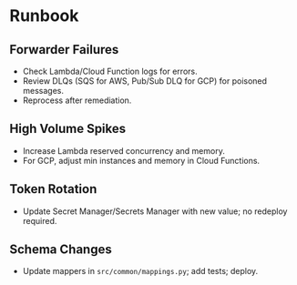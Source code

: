 # Runbook

## Forwarder Failures
- Check Lambda/Cloud Function logs for errors.
- Review DLQs (SQS for AWS, Pub/Sub DLQ for GCP) for poisoned messages.
- Reprocess after remediation.

## High Volume Spikes
- Increase Lambda reserved concurrency and memory.
- For GCP, adjust min instances and memory in Cloud Functions.

## Token Rotation
- Update Secret Manager/Secrets Manager with new value; no redeploy required.

## Schema Changes
- Update mappers in `src/common/mappings.py`; add tests; deploy.
